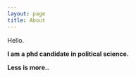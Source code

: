 ```yaml
---
layout: page
title: About
---
```


Hello.

**I am a phd candidate in political science.**

**Less is more..**

